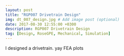 ```yaml
---
layout: post
title: "RGP007 Drivetrain Design"
img: dt_007_design.jpg # Add image post (optional)
date: 2017-08-30 12:55:00 +0300
description: RGP007 Drivetrain Design
tag: [Design, RoseGPE, Mechanical, Simulation]
---
```

I designed a drivetrain. yay FEA plots